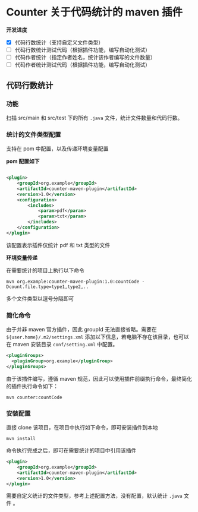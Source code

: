 # Counter 关于代码统计的 maven 插件

**开发进度**

- [x] 代码行数统计（支持自定义文件类型）
- [ ] 代码行数统计测试代码（根据插件功能，编写自动化测试）
- [ ] 代码作者统计（指定作者姓名，统计该作者编写的文件数量）
- [ ] 代码作者统计测试代码（根据插件功能，编写自动化测试）

## 代码行数统计

### 功能

扫描 src/main 和 src/test 下的所有 `.java` 文件，统计文件数量和代码行数。

### 统计的文件类型配置

支持在 pom 中配置，以及传递环境变量配置

**pom 配置如下**  

```xml

<plugin>
    <groupId>org.example</groupId>
    <artifactId>counter-maven-plugin</artifactId>
    <version>1.0</version>
    <configuration>
        <includes>
            <param>pdf</param>
            <param>txt</param>
        </includes>
    </configuration>
</plugin>
```
该配置表示插件仅统计 pdf 和 txt 类型的文件

**环境变量传递**

在需要统计的项目上执行以下命令

```shell
mvn org.example:counter-maven-plugin:1.0:countCode -Dcount.file.type=type1,type2,..
```
多个文件类型以逗号分隔即可

### 简化命令

由于并非 maven 官方插件，因此 groupId 无法直接省略。需要在 `${user.home}/.m2/settings.xml` 添加以下信息，若电脑不存在该目录，也可以在 maven 安装目录 `conf/setting.xml` 中配置。

```xml
<pluginGroups>
  <pluginGroup>org.example</pluginGroup>
</pluginGroups>
```
由于该插件编写，遵循 maven 规范，因此可以使用插件前缀执行命令，最终简化的插件执行命令如下：

```shell
mvn counter:countCode
```

### 安装配置

直接 clone 该项目，在项目中执行如下命令，即可安装插件到本地

```shell
mvn install
```
命令执行完成之后，即可在需要统计的项目中引用该插件

```xml
<plugin>
    <groupId>org.example</groupId>
    <artifactId>counter-maven-plugin</artifactId>
    <version>1.0</version>
</plugin>
```
需要自定义统计的文件类型，参考上述配置方法，没有配置，默认统计 `.java` 文件 。


